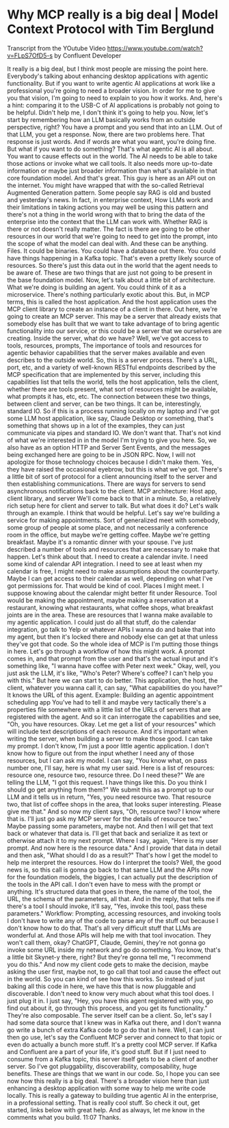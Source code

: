 # Why MCP really is a big deal | Model Context Protocol with Tim Berglund
Transcript from the YOutube Video https://www.youtube.com/watch?v=FLpS7OfD5-s
by Confluent Developer

It really is a big deal, but I think most people are missing the point here. Everybody's talking about enhancing desktop applications with agentic functionality. But if you want to write agentic AI applications at work like a professional you're going to need a broader vision. In order for me to give you that vision, I'm going to need to explain to you how it works. And, here's a hint: comparing it to the USB-C of AI applications is probably not going to be helpful. Didn't help me, I don't think it's going to help you. Now, let's start by remembering how an LLM basically works from an outside perspective, right? You have a prompt and you send that into an LLM. Out of that LLM, you get a response. Now, there are two problems here. That response is just words. And if words are what you want, you're doing fine. But what if you want to do something? That's what agentic AI is all about. You want to cause effects out in the world. The AI needs to be able to take those actions or invoke what we call tools. It also needs more up-to-date information or maybe just broader information than what's available in that core foundation model. And that's great. This guy is here as an API out on the internet. You might have wrapped that with the so-called Retrieval Augmented Generation pattern. Some people say RAG is old and busted and yesterday's news. In fact, in enterprise context, How LLMs work and their limitations in taking actions
you may well be using this pattern and there's not a thing in the world wrong with that to bring the data of the enterprise into the context that the LLM can work with. Whether RAG is there or not doesn't really matter. The fact is there are going to be other resources in our world that we're going to need to get into the prompt, into the scope of what the model can deal with. And these can be anything. Files. It could be binaries. You could have a database out there. You could have things happening in a Kafka topic. That's even a pretty likely source of resources. So there's just this data out in the world that the agent needs to be aware of. These are two things that are just not going to be present in the base foundation model. Now, let's talk about a little bit of architecture. What we're doing is building an agent. You could think of it as a microservice. There's nothing particularly exotic about this. But, in MCP terms, this is called the host application. And the host application uses the MCP client library to create an instance of a client in there. Out here, we're going to create an MCP server. This may be a server that already exists that somebody else has built that we want to take advantage of to bring agentic functionality into our service, or this could be a server that we ourselves are creating. Inside the server, what do we have? Well, we've got access to tools, resources, prompts, The importance of tools and resources for agentic behavior
capabilities that the server makes available and even describes to the outside world. So, this is a server process. There's a URL, port, etc, and a variety of well-known RESTful endpoints described by the MCP specification that are implemented by this server, including this capabilities list that tells the world, tells the host application, tells the client, whether there are tools present, what sort of resources might be available, what prompts it has, etc, etc. The connection between these two things, between client and server, can be two things. It can be, interestingly, standard IO. So if this is a process running locally on my laptop and I've got some LLM host application, like say, Claude Desktop or something, that's something that shows up in a lot of the examples, they can just communicate via pipes and standard IO. We don't want that. That's not kind of what we're interested in in the model I'm trying to give you here. So, we also have as an option HTTP and Server Sent Events, and the messages being exchanged here are going to be in JSON RPC. Now, I will not apologize for those technology choices because I didn't make them. Yes, they have raised the occasional eyebrow, but this is what we've got. There's a little bit of sort of protocol for a client announcing itself to the server and then establishing communications. There are ways for servers to send asynchronous notifications back to the client. MCP architecture: Host app, client library, and server
We'll come back to that in a minute. So, a relatively rich setup here for client and server to talk. But what does it do? Let's walk through an example. I think that would be helpful. Let's say we're building a service for making appointments. Sort of generalized meet with somebody, some group of people at some place, and not necessarily a conference room in the office, but maybe we're getting coffee. Maybe we're getting breakfast. Maybe it's a romantic dinner with your spouse. I've just described a number of tools and resources that are necessary to make that happen. Let's think about that. I need to create a calendar invite. I need some kind of calendar API integration. I need to see at least when my calendar is free, I might need to make assumptions about the counterparty. Maybe I can get access to their calendar as well, depending on what I've got permissions for. That would be kind of cool. Places I might meet. I suppose knowing about the calendar might better fit under Resource. Tool would be making the appointment, maybe making a reservation at a restaurant, knowing what restaurants, what coffee shops, what breakfast joints are in the area. These are resources that I wanna make available to my agentic application. I could just do all that stuff, do the calendar integration, go talk to Yelp or whatever APIs I wanna do and bake that into my agent, but then it's locked there and nobody else can get at that unless they've got that code. So the whole idea of MCP is I'm putting those things in here. Let's go through a workflow of how this might work. A prompt comes in, and that prompt from the user and that's the actual input and it's something like, "I wanna have coffee with Peter next week." Okay, well, you just ask the LLM, it's like, "Who's Peter? Where's coffee? I can't help you with this." But here we can start to do better. This application, the host, the client, whatever you wanna call it, can say, "What capabilities do you have?" It knows the URL of this agent. Example: Building an agentic appointment scheduling app
You've had to tell it and maybe very tactically there's a properties file somewhere with a little list of the URLs of servers that are registered with the agent. And so it can interrogate the capabilities and see, "Oh, you have resources. Okay. Let me get a list of your resources" which will include text descriptions of each resource. And it's important when writing the server, when building a server to make those good. I can take my prompt. I don't know, I'm just a poor little agentic application. I don't know how to figure out from the input whether I need any of those resources, but I can ask my model. I can say, "You know what, on pass number one, I'll say, here is what my user said. Here is a list of resources: resource one, resource two, resource three. Do I need these?" We are telling the LLM, "I got this request. I have things like this. Do you think I should go get anything from them?" We submit this as a prompt up to our LLM and it tells us in return, "Yes, you need resource two. That resource two, that list of coffee shops in the area, that looks super interesting. Please give me that." And so now my client says, "Oh, resource two? I know where that is. I'll just go ask my MCP server for the details of resource two." Maybe passing some parameters, maybe not. And then I will get that text back or whatever that data is. I'll get that back and serialize it as text or otherwise attach it to my next prompt. Where I say, again, "Here is my user prompt. And now here is the resource data." And I provide that data in detail and then ask, "What should I do as a result?" That's how I get the model to help me interpret the resources. How do I interpret the tools? Well, the good news is, so this call is gonna go back to that same LLM and the APIs now for the foundation models, the biggies, I can actually put the description of the tools in the API call. I don't even have to mess with the prompt or anything. It's structured data that goes in there, the name of the tool, the URL, the schema of the parameters, all that. And in the reply, that tells me if there's a tool I should invoke, it'll say, "Yes, invoke this tool, pass these parameters." Workflow: Prompting, accessing resources, and invoking tools
I don't have to write any of the code to parse any of the stuff out because I don't know how to do that. That's all very difficult stuff that LLMs are wonderful at. And those APIs will help me with that tool invocation. They won't call them, okay? ChatGPT, Claude, Gemini, they're not gonna go invoke some URL inside my network and go do something. You know, that's a little bit Skynet-y there, right? But they're gonna tell me, "I recommend you do this." And now my client code gets to make the decision, maybe asking the user first, maybe not, to go call that tool and cause the effect out in the world. So you can kind of see how this works. So instead of just baking all this code in here, we have this that is now pluggable and discoverable. I don't need to know very much about what this tool does. I just plug it in. I just say, "Hey, you have this agent registered with you, go find out about it, go through this process, and you get its functionality." They're also composable. The server itself can be a client. So, let's say I had some data source
that I knew was in Kafka out there, and I don't wanna go write a bunch of extra Kafka code to go do that in here. Well, I can just then go use, let's say the Confluent MCP server and connect to that topic or even do actually a bunch more stuff. It's a pretty cool MCP server. If Kafka and Confluent are a part of your life, it's good stuff. But if I just need to consume from a Kafka topic, this server itself gets to be a client of another server. So I've got pluggability, discoverability, composability, huge benefits. These are things that we want in our code. So, I hope you can see now how this really is a big deal. There's a broader vision here than just enhancing a desktop application with some way to help me write code locally. This is really a gateway to building true agentic AI in the enterprise, in a professional setting. That is really cool stuff. So check it out, get started, links below with great help. And as always, let me know in the comments what you build. 11:07
Thanks.